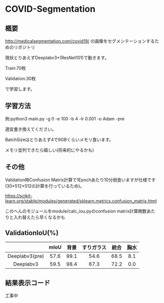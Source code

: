 # COVID-Segmentation
## 概要
<http://medicalsegmentation.com/covid19/> の画像をセグメンテーションするためのリポジトリ

現状とりあえずDeeplabv3+(ResNet101)で動きます。

Train:70枚

Validation:30枚

で学習します。

## 学習方法
例:python3 main.py -g 0 -e 100 -b 4 -lr 0.001 -o Adam -pre

適宜書き換えてください。

BatchSizeはとりあえず4で9GBくらいメモリ食います。

メモリ並列できたら嬉しい(将来的にやるかも)

## その他
Validation時Confusion Matrix計算で1Epochあたり10分弱食いますが仕様です(30×512×512の計算を行っているため)。

<https://scikit-learn.org/stable/modules/generated/sklearn.metrics.confusion_matrix.html>

このへんのモジュールをmodule/calc_iou.pyのconfusion matrix計算関数あたりと入れ替えたら早くなるかも

## ValidationIoU(%)

|                | mIoU | 背景 | すりガラス | 統合 | 胸水 |
|:--------------:|:----:|:----:|:----------:|:----:|:----:|
| Deeplabv3(pre) | 57.6 | 99.1 |    54.6    | 68.5 |  8.1 |
| Deeplabv3      | 59.5 | 98.4 |    67.3    | 72.2 |  0.0 |

## 結果表示コード
工事中
